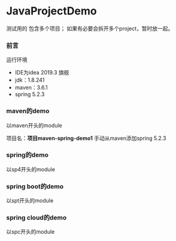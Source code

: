 # JavaProjectDemo
测试用的
包含多个项目；
如果有必要会拆开多个project，暂时放一起。
### 前言
运行环境
- IDE为idea 2019.3 旗舰
- jdk：1.8.241
- maven：3.6.1
- spring 5.2.3
### maven的demo
以maven开头的module

项目名：**项目maven-spring-demo1**
手动从maven添加spring 5.2.3

### spring的demo
以sp4开头的module
### spring boot的demo
以spt开头的module
### spring cloud的demo
以spc开头的module